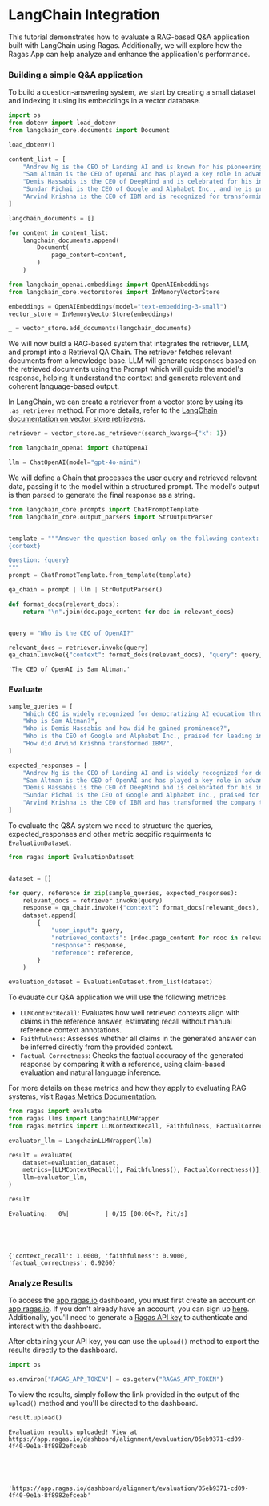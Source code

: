 # LangChain Integration

This tutorial demonstrates how to evaluate a RAG-based Q&A application built with LangChain using Ragas. Additionally, we will explore how the Ragas App can help analyze and enhance the application's performance.

### Building a simple Q&A application

To build a question-answering system, we start by creating a small dataset and indexing it using its embeddings in a vector database.


```python
import os
from dotenv import load_dotenv
from langchain_core.documents import Document

load_dotenv()

content_list = [
    "Andrew Ng is the CEO of Landing AI and is known for his pioneering work in deep learning. He is also widely recognized for democratizing AI education through platforms like Coursera.",
    "Sam Altman is the CEO of OpenAI and has played a key role in advancing AI research and development. He is a strong advocate for creating safe and beneficial AI technologies.",
    "Demis Hassabis is the CEO of DeepMind and is celebrated for his innovative approach to artificial intelligence. He gained prominence for developing systems that can master complex games like AlphaGo.",
    "Sundar Pichai is the CEO of Google and Alphabet Inc., and he is praised for leading innovation across Google's vast product ecosystem. His leadership has significantly enhanced user experiences on a global scale.",
    "Arvind Krishna is the CEO of IBM and is recognized for transforming the company towards cloud computing and AI solutions. He focuses on providing cutting-edge technologies to address modern business challenges.",
]

langchain_documents = []

for content in content_list:
    langchain_documents.append(
        Document(
            page_content=content,
        )
    )
```


```python
from langchain_openai.embeddings import OpenAIEmbeddings
from langchain_core.vectorstores import InMemoryVectorStore

embeddings = OpenAIEmbeddings(model="text-embedding-3-small")
vector_store = InMemoryVectorStore(embeddings)

_ = vector_store.add_documents(langchain_documents)
```

We will now build a RAG-based system that integrates the retriever, LLM, and prompt into a Retrieval QA Chain. The retriever fetches relevant documents from a knowledge base. LLM will generate responses based on the retrieved documents using the Prompt which will guide the model's response, helping it understand the context and generate relevant and coherent language-based output.

In LangChain, we can create a retriever from a vector store by using its `.as_retriever` method. For more details, refer to the [LangChain documentation on vector store retrievers](https://python.langchain.com/docs/how_to/vectorstore_retriever/).


```python
retriever = vector_store.as_retriever(search_kwargs={"k": 1})
```


```python
from langchain_openai import ChatOpenAI

llm = ChatOpenAI(model="gpt-4o-mini")
```

We will define a Chain that processes the user query and retrieved relevant data, passing it to the model within a structured prompt. The model's output is then parsed to generate the final response as a string.


```python
from langchain_core.prompts import ChatPromptTemplate
from langchain_core.output_parsers import StrOutputParser


template = """Answer the question based only on the following context:
{context}

Question: {query}
"""
prompt = ChatPromptTemplate.from_template(template)

qa_chain = prompt | llm | StrOutputParser()
```


```python
def format_docs(relevant_docs):
    return "\n".join(doc.page_content for doc in relevant_docs)


query = "Who is the CEO of OpenAI?"

relevant_docs = retriever.invoke(query)
qa_chain.invoke({"context": format_docs(relevant_docs), "query": query})
```




    'The CEO of OpenAI is Sam Altman.'



### Evaluate


```python
sample_queries = [
    "Which CEO is widely recognized for democratizing AI education through platforms like Coursera?",
    "Who is Sam Altman?",
    "Who is Demis Hassabis and how did he gained prominence?",
    "Who is the CEO of Google and Alphabet Inc., praised for leading innovation across Google's product ecosystem?",
    "How did Arvind Krishna transformed IBM?",
]

expected_responses = [
    "Andrew Ng is the CEO of Landing AI and is widely recognized for democratizing AI education through platforms like Coursera.",
    "Sam Altman is the CEO of OpenAI and has played a key role in advancing AI research and development. He strongly advocates for creating safe and beneficial AI technologies.",
    "Demis Hassabis is the CEO of DeepMind and is celebrated for his innovative approach to artificial intelligence. He gained prominence for developing systems like AlphaGo that can master complex games.",
    "Sundar Pichai is the CEO of Google and Alphabet Inc., praised for leading innovation across Google's vast product ecosystem. His leadership has significantly enhanced user experiences globally.",
    "Arvind Krishna is the CEO of IBM and has transformed the company towards cloud computing and AI solutions. He focuses on delivering cutting-edge technologies to address modern business challenges.",
]
```

To evaluate the Q&A system we need to structure the queries, expected_responses and other metric secpific requirments to `EvaluationDataset`.


```python
from ragas import EvaluationDataset


dataset = []

for query, reference in zip(sample_queries, expected_responses):
    relevant_docs = retriever.invoke(query)
    response = qa_chain.invoke({"context": format_docs(relevant_docs), "query": query})
    dataset.append(
        {
            "user_input": query,
            "retrieved_contexts": [rdoc.page_content for rdoc in relevant_docs],
            "response": response,
            "reference": reference,
        }
    )

evaluation_dataset = EvaluationDataset.from_list(dataset)
```

To evauate our Q&A application we will use the following metrices.  


- `LLMContextRecall`: Evaluates how well retrieved contexts align with claims in the reference answer, estimating recall without manual reference context annotations.
- `Faithfulness`: Assesses whether all claims in the generated answer can be inferred directly from the provided context.
- `Factual Correctness`: Checks the factual accuracy of the generated response by comparing it with a reference, using claim-based evaluation and natural language inference.  

For more details on these metrics and how they apply to evaluating RAG systems, visit [Ragas Metrics Documentation](/docs/concepts/metrics/available_metrics/).


```python
from ragas import evaluate
from ragas.llms import LangchainLLMWrapper
from ragas.metrics import LLMContextRecall, Faithfulness, FactualCorrectness

evaluator_llm = LangchainLLMWrapper(llm)

result = evaluate(
    dataset=evaluation_dataset,
    metrics=[LLMContextRecall(), Faithfulness(), FactualCorrectness()],
    llm=evaluator_llm,
)

result
```


    Evaluating:   0%|          | 0/15 [00:00<?, ?it/s]





    {'context_recall': 1.0000, 'faithfulness': 0.9000, 'factual_correctness': 0.9260}



### Analyze Results

To access the [app.ragas.io](http://app.ragas.io) dashboard, you must first create an account on [app.ragas.io](https://app.ragas.io/). If you don't already have an account, you can sign up [here](https://app.ragas.io/login). Additionally, you'll need to generate a [Ragas API key](https://app.ragas.io/dashboard/settings/app-tokens) to authenticate and interact with the dashboard.  

After obtaining your API key, you can use the `upload()` method to export the results directly to the dashboard.


```python
import os

os.environ["RAGAS_APP_TOKEN"] = os.getenv("RAGAS_APP_TOKEN")
```

To view the results, simply follow the link provided in the output of the `upload()` method and you'll be directed to the dashboard.


```python
result.upload()
```

    Evaluation results uploaded! View at https://app.ragas.io/dashboard/alignment/evaluation/05eb9371-cd09-4f40-9e1a-8f8982efceab





    'https://app.ragas.io/dashboard/alignment/evaluation/05eb9371-cd09-4f40-9e1a-8f8982efceab'


